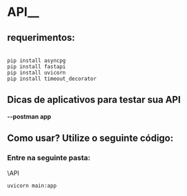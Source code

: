 <h1>API__</h1>

<h2>requerimentos:</h2>
<br>
<code>pip install asyncpg</code>
<br>
<code>pip install fastapi</code>
<br>
<code>pip install uvicorn</code>
<br>
<code>pip install timeout_decorator</code>
  
<h2>Dicas de aplicativos para testar sua API</h2>  
<p><b>--postman app</b></p>

<h2>Como usar? Utilize o seguinte código:</h2>
<h3>Entre na seguinte pasta:</h3>
<p>\API</p>
<code>uvicorn main:app</code>

